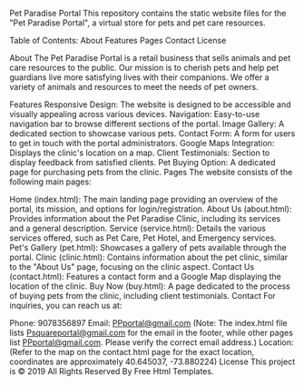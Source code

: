 Pet Paradise Portal
This repository contains the static website files for the "Pet Paradise Portal", a virtual store for pets and pet care resources.

Table of Contents:
About
Features
Pages
Contact
License

About
The Pet Paradise Portal is a retail business that sells animals and pet care resources to the public. Our mission is to cherish pets and help pet guardians live more satisfying lives with their companions. We offer a variety of animals and resources to meet the needs of pet owners.

Features
Responsive Design: The website is designed to be accessible and visually appealing across various devices.
Navigation: Easy-to-use navigation bar to browse different sections of the portal.
Image Gallery: A dedicated section to showcase various pets.
Contact Form: A form for users to get in touch with the portal administrators.
Google Maps Integration: Displays the clinic's location on a map.
Client Testimonials: Section to display feedback from satisfied clients.
Pet Buying Option: A dedicated page for purchasing pets from the clinic.
Pages
The website consists of the following main pages:

Home (index.html): The main landing page providing an overview of the portal, its mission, and options for login/registration.
About Us (about.html): Provides information about the Pet Paradise Clinic, including its services and a general description.
Service (service.html): Details the various services offered, such as Pet Care, Pet Hotel, and Emergency services.
Pet's Gallery (pet.html): Showcases a gallery of pets available through the portal.
Clinic (clinic.html): Contains information about the pet clinic, similar to the "About Us" page, focusing on the clinic aspect.
Contact Us (contact.html): Features a contact form and a Google Map displaying the location of the clinic.
Buy Now (buy.html): A page dedicated to the process of buying pets from the clinic, including client testimonials.
Contact
For inquiries, you can reach us at:

Phone: 9078356897
Email: PPportal@gmail.com (Note: The index.html file lists Psquareportal@gmail.com for the email in the footer, while other pages list PPportal@gmail.com. Please verify the correct email address.)
Location: (Refer to the map on the contact.html page for the exact location, coordinates are approximately 40.645037, -73.880224)
License
This project is © 2019 All Rights Reserved By Free Html Templates.
